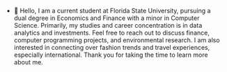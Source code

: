 - 👋 Hello, I am a current student at Florida State University, pursuing a dual degree in Economics and Finance with a minor in Computer Science. Primarily, my studies and career concentration is in data analytics and investments. 
Feel free to reach out to discuss finance, computer programming projects, and environmental research. I am also interested in connecting over fashion trends and travel experiences, especially international.
Thank you for taking the time to learn more about me.


<!---
anagracebennett/anagracebennett is a ✨ special ✨ repository because its `README.md` (this file) appears on your GitHub profile.
You can click the Preview link to take a look at your changes.
--->
